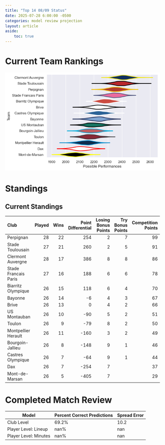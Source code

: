 ```yaml
---  
title: "Top 14 08/09 Status"  
date: 2025-07-28 6:00:00 -0500  
categories: model review projection  
layout: article  
aside:  
    toc: true  
---
```

# Current Team Rankings


![Club Rankings](plots/rankings_Top_14_0809.png)
# Standings

## Current Standings


| Club                 |   Played |   Wins |   Point Differential |   Losing Bonus Points |   Try Bonus Points |   Competition Points |
|:---------------------|---------:|-------:|---------------------:|----------------------:|-------------------:|---------------------:|
| Perpignan            |       28 |     22 |                  254 |                     2 |                  7 |                   99 |
| Stade Toulousain     |       27 |     21 |                  260 |                     2 |                  5 |                   91 |
| Clermont Auvergne    |       28 |     17 |                  386 |                     8 |                  8 |                   86 |
| Stade Francais Paris |       27 |     16 |                  188 |                     6 |                  6 |                   78 |
| Biarritz Olympique   |       26 |     15 |                  118 |                     6 |                  4 |                   70 |
| Bayonne              |       26 |     14 |                   -6 |                     4 |                  3 |                   67 |
| Brive                |       26 |     13 |                    0 |                     4 |                  2 |                   66 |
| US Montauban         |       26 |     10 |                  -90 |                     5 |                  2 |                   51 |
| Toulon               |       26 |      9 |                  -79 |                     8 |                  2 |                   50 |
| Montpellier Herault  |       26 |     11 |                 -160 |                     3 |                  2 |                   49 |
| Bourgoin-Jallieu     |       26 |      8 |                 -148 |                     9 |                  1 |                   46 |
| Castres Olympique    |       26 |      7 |                  -64 |                     9 |                  1 |                   44 |
| Dax                  |       26 |      7 |                 -254 |                     7 |                    |                   37 |
| Mont-de-Marsan       |       26 |      5 |                 -405 |                     7 |                    |                   29 |



# Completed Match Review


| Model | Percent Correct Predictions | Spread Error |
| ------ | ------ | ------ |
| Club Level | 69.2% | 10.2 |
| Player Level: Lineup | nan% | nan |
| Player Level: Minutes | nan% | nan |

